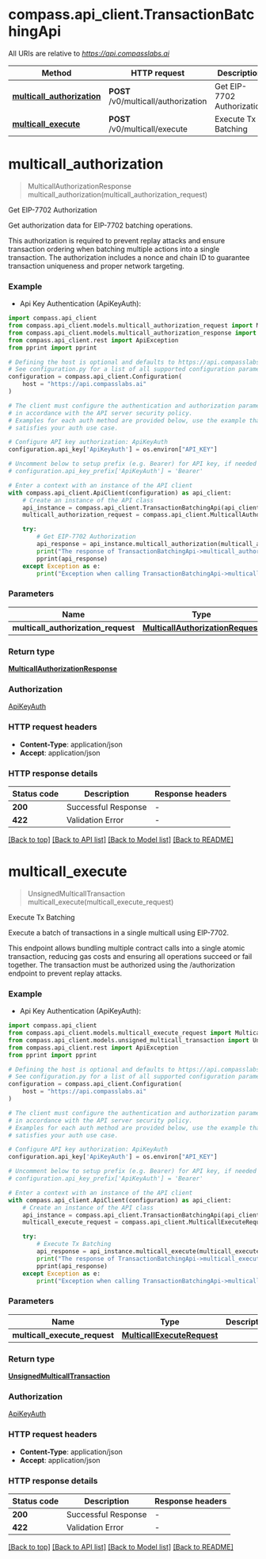 # compass.api_client.TransactionBatchingApi

All URIs are relative to *https://api.compasslabs.ai*

Method | HTTP request | Description
------------- | ------------- | -------------
[**multicall_authorization**](TransactionBatchingApi.md#multicall_authorization) | **POST** /v0/multicall/authorization | Get EIP-7702 Authorization
[**multicall_execute**](TransactionBatchingApi.md#multicall_execute) | **POST** /v0/multicall/execute | Execute Tx Batching


# **multicall_authorization**
> MulticallAuthorizationResponse multicall_authorization(multicall_authorization_request)

Get EIP-7702 Authorization

Get authorization data for EIP-7702 batching operations.

This authorization is required to prevent replay attacks and ensure transaction
ordering when batching multiple actions into a single transaction. The authorization
includes a nonce and chain ID to guarantee transaction uniqueness and proper network
targeting.

### Example

* Api Key Authentication (ApiKeyAuth):

```python
import compass.api_client
from compass.api_client.models.multicall_authorization_request import MulticallAuthorizationRequest
from compass.api_client.models.multicall_authorization_response import MulticallAuthorizationResponse
from compass.api_client.rest import ApiException
from pprint import pprint

# Defining the host is optional and defaults to https://api.compasslabs.ai
# See configuration.py for a list of all supported configuration parameters.
configuration = compass.api_client.Configuration(
    host = "https://api.compasslabs.ai"
)

# The client must configure the authentication and authorization parameters
# in accordance with the API server security policy.
# Examples for each auth method are provided below, use the example that
# satisfies your auth use case.

# Configure API key authorization: ApiKeyAuth
configuration.api_key['ApiKeyAuth'] = os.environ["API_KEY"]

# Uncomment below to setup prefix (e.g. Bearer) for API key, if needed
# configuration.api_key_prefix['ApiKeyAuth'] = 'Bearer'

# Enter a context with an instance of the API client
with compass.api_client.ApiClient(configuration) as api_client:
    # Create an instance of the API class
    api_instance = compass.api_client.TransactionBatchingApi(api_client)
    multicall_authorization_request = compass.api_client.MulticallAuthorizationRequest() # MulticallAuthorizationRequest | 

    try:
        # Get EIP-7702 Authorization
        api_response = api_instance.multicall_authorization(multicall_authorization_request)
        print("The response of TransactionBatchingApi->multicall_authorization:\n")
        pprint(api_response)
    except Exception as e:
        print("Exception when calling TransactionBatchingApi->multicall_authorization: %s\n" % e)
```



### Parameters


Name | Type | Description  | Notes
------------- | ------------- | ------------- | -------------
 **multicall_authorization_request** | [**MulticallAuthorizationRequest**](MulticallAuthorizationRequest.md)|  | 

### Return type

[**MulticallAuthorizationResponse**](MulticallAuthorizationResponse.md)

### Authorization

[ApiKeyAuth](../README.md#ApiKeyAuth)

### HTTP request headers

 - **Content-Type**: application/json
 - **Accept**: application/json

### HTTP response details

| Status code | Description | Response headers |
|-------------|-------------|------------------|
**200** | Successful Response |  -  |
**422** | Validation Error |  -  |

[[Back to top]](#) [[Back to API list]](../README.md#documentation-for-api-endpoints) [[Back to Model list]](../README.md#documentation-for-models) [[Back to README]](../README.md)

# **multicall_execute**
> UnsignedMulticallTransaction multicall_execute(multicall_execute_request)

Execute Tx Batching

Execute a batch of transactions in a single multicall using EIP-7702.

This endpoint allows bundling multiple contract calls into a single atomic
transaction, reducing gas costs and ensuring all operations succeed or fail
together. The transaction must be authorized using the /authorization endpoint to
prevent replay attacks.

### Example

* Api Key Authentication (ApiKeyAuth):

```python
import compass.api_client
from compass.api_client.models.multicall_execute_request import MulticallExecuteRequest
from compass.api_client.models.unsigned_multicall_transaction import UnsignedMulticallTransaction
from compass.api_client.rest import ApiException
from pprint import pprint

# Defining the host is optional and defaults to https://api.compasslabs.ai
# See configuration.py for a list of all supported configuration parameters.
configuration = compass.api_client.Configuration(
    host = "https://api.compasslabs.ai"
)

# The client must configure the authentication and authorization parameters
# in accordance with the API server security policy.
# Examples for each auth method are provided below, use the example that
# satisfies your auth use case.

# Configure API key authorization: ApiKeyAuth
configuration.api_key['ApiKeyAuth'] = os.environ["API_KEY"]

# Uncomment below to setup prefix (e.g. Bearer) for API key, if needed
# configuration.api_key_prefix['ApiKeyAuth'] = 'Bearer'

# Enter a context with an instance of the API client
with compass.api_client.ApiClient(configuration) as api_client:
    # Create an instance of the API class
    api_instance = compass.api_client.TransactionBatchingApi(api_client)
    multicall_execute_request = compass.api_client.MulticallExecuteRequest() # MulticallExecuteRequest | 

    try:
        # Execute Tx Batching
        api_response = api_instance.multicall_execute(multicall_execute_request)
        print("The response of TransactionBatchingApi->multicall_execute:\n")
        pprint(api_response)
    except Exception as e:
        print("Exception when calling TransactionBatchingApi->multicall_execute: %s\n" % e)
```



### Parameters


Name | Type | Description  | Notes
------------- | ------------- | ------------- | -------------
 **multicall_execute_request** | [**MulticallExecuteRequest**](MulticallExecuteRequest.md)|  | 

### Return type

[**UnsignedMulticallTransaction**](UnsignedMulticallTransaction.md)

### Authorization

[ApiKeyAuth](../README.md#ApiKeyAuth)

### HTTP request headers

 - **Content-Type**: application/json
 - **Accept**: application/json

### HTTP response details

| Status code | Description | Response headers |
|-------------|-------------|------------------|
**200** | Successful Response |  -  |
**422** | Validation Error |  -  |

[[Back to top]](#) [[Back to API list]](../README.md#documentation-for-api-endpoints) [[Back to Model list]](../README.md#documentation-for-models) [[Back to README]](../README.md)

